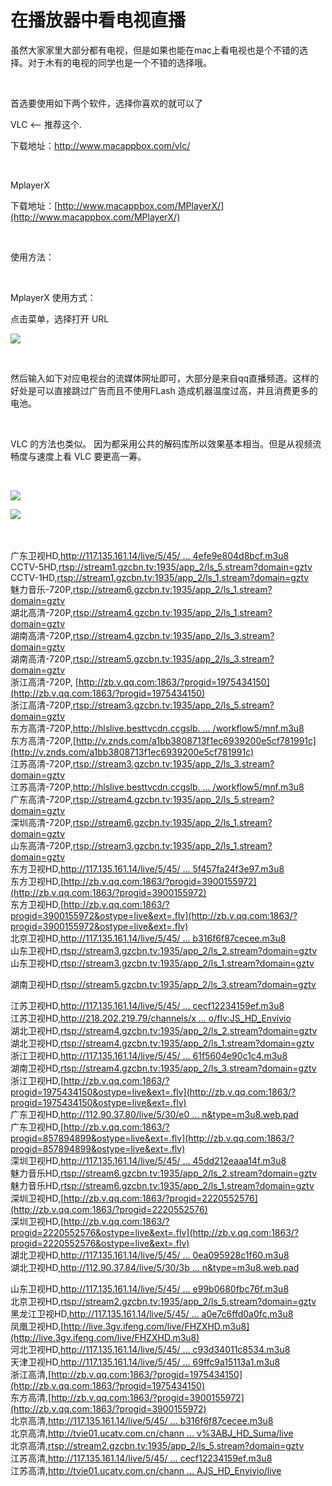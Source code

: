 # 在播放器中看电视直播

虽然大家家里大部分都有电视，但是如果也能在mac上看电视也是个不错的选择。对于木有的电视的同学也是一个不错的选择哦。

 

首选要使用如下两个软件，选择你喜欢的就可以了

VLC <-- 推荐这个.

下载地址：http://www.macappbox.com/vlc/

 

MplayerX

下载地址：[http://www.macappbox.com/MPlayerX/](http://www.macappbox.com/MPlayerX/)

 

使用方法：

 

MplayerX 使用方式：

点击菜单，选择打开 URL 

![](https://mmbiz.qlogo.cn/mmbiz/fYEwfzVibsdrJBvkFyibT6rP8ZWu3E16VAVnP2PIriafzpeU6jrT8W7XZiatkNxmsTs7pGtibTqiblkmXd78Y6s5jjsg/0)

 

然后输入如下对应电视台的流媒体网址即可，大部分是来自qq直播频道。这样的好处是可以直接跳过广告而且不使用FLash 造成机器温度过高，并且消费更多的电池。

 

VLC 的方法也类似。 因为都采用公共的解码库所以效果基本相当。但是从视频流畅度与速度上看 VLC 要更高一筹。

 

![](https://mmbiz.qlogo.cn/mmbiz/fYEwfzVibsdrJBvkFyibT6rP8ZWu3E16VAErewbJ20yH6jpufrW5I6FibF2gx9CibnvQM2BBy6b9J8Iiaib6HPG1eExQ/0)

![](https://mmbiz.qlogo.cn/mmbiz/fYEwfzVibsdrJBvkFyibT6rP8ZWu3E16VARIS6ibD0qAhV55yxDIdy92yqpU2zibpOtRzDxiaY9xkgOI81EIZZwyW3w/0)​

 

广东卫视HD,[http://117.135.161.14/live/5/45/ ... 4efe9e804d8bcf.m3u8](http://117.135.161.14/live/5/45/e0a1564fc9cd4fb4bb4efe9e804d8bcf.m3u8)  
CCTV-5HD,[rtsp://stream1.gzcbn.tv:1935/app_2/ls_5.stream?domain=gztv](rtsp://stream1.gzcbn.tv:1935/app_2/ls_5.stream?domain=gztv)  
CCTV-1HD,[rtsp://stream1.gzcbn.tv:1935/app_2/ls_1.stream?domain=gztv](rtsp://stream1.gzcbn.tv:1935/app_2/ls_1.stream?domain=gztv)  
魅力音乐-720P,[rtsp://stream6.gzcbn.tv:1935/app_2/ls_1.stream?domain=gztv](rtsp://stream6.gzcbn.tv:1935/app_2/ls_1.stream?domain=gztv)  
湖北高清-720P,[rtsp://stream4.gzcbn.tv:1935/app_2/ls_1.stream?domain=gztv](rtsp://stream4.gzcbn.tv:1935/app_2/ls_1.stream?domain=gztv)  
湖南高清-720P,[rtsp://stream4.gzcbn.tv:1935/app_2/ls_3.stream?domain=gztv](rtsp://stream4.gzcbn.tv:1935/app_2/ls_3.stream?domain=gztv)   
湖南高清-720P,[rtsp://stream5.gzcbn.tv:1935/app_2/ls_3.stream?domain=gztv](rtsp://stream5.gzcbn.tv:1935/app_2/ls_3.stream?domain=gztv)  
浙江高清-720P, [http://zb.v.qq.com:1863/?progid=1975434150](http://zb.v.qq.com:1863/?progid=1975434150)  
浙江高清-720P,[rtsp://stream3.gzcbn.tv:1935/app_2/ls_5.stream?domain=gztv](rtsp://stream3.gzcbn.tv:1935/app_2/ls_5.stream?domain=gztv)  
东方高清-720P,[http://hlslive.besttvcdn.ccgslb. ... /workflow5/mnf.m3u8](http://hlslive.besttvcdn.ccgslb.net/live/hddfws/workflow5/mnf.m3u8)  
东方高清-720P,[http://v.znds.com/a1bb3808713f1ec6939200e5cf781991c](http://v.znds.com/a1bb3808713f1ec6939200e5cf781991c)  
江苏高清-720P,[rtsp://stream3.gzcbn.tv:1935/app_2/ls_3.stream?domain=gztv](rtsp://stream3.gzcbn.tv:1935/app_2/ls_3.stream?domain=gztv)  
江苏高清-720P,[http://hlslive.besttvcdn.ccgslb. ... /workflow5/mnf.m3u8](http://hlslive.besttvcdn.ccgslb.net/live/hnwshd/workflow5/mnf.m3u8)  
广东高清-720P,[rtsp://stream4.gzcbn.tv:1935/app_2/ls_5.stream?domain=gztv](rtsp://stream4.gzcbn.tv:1935/app_2/ls_5.stream?domain=gztv)  
深圳高清-720P,[rtsp://stream6.gzcbn.tv:1935/app_2/ls_1.stream?domain=gztv](rtsp://stream6.gzcbn.tv:1935/app_2/ls_1.stream?domain=gztv)  
山东高清-720P,[rtsp://stream3.gzcbn.tv:1935/app_2/ls_1.stream?domain=gztv](rtsp://stream3.gzcbn.tv:1935/app_2/ls_1.stream?domain=gztv)  
东方卫视HD,[http://117.135.161.14/live/5/45/ ... 5f457fa24f3e97.m3u8](http://117.135.161.14/live/5/45/887d4d23ee894ceb8f5f457fa24f3e97.m3u8)  
东方卫视HD,[http://zb.v.qq.com:1863/?progid=3900155972](http://zb.v.qq.com:1863/?progid=3900155972)  
东方卫视HD,[http://zb.v.qq.com:1863/?progid=3900155972&ostype=live&ext=.flv](http://zb.v.qq.com:1863/?progid=3900155972&ostype=live&ext=.flv)  
北京卫视HD,[http://117.135.161.14/live/5/45/ ... b316f6f87cecee.m3u8](http://117.135.161.14/live/5/45/d005a79e2c474848a7b316f6f87cecee.m3u8)  
山东卫视HD,[rtsp://stream3.gzcbn.tv:1935/app_2/ls_2.stream?domain=gztv](rtsp://stream3.gzcbn.tv:1935/app_2/ls_2.stream?domain=gztv)  
山东卫视HD,[rtsp://stream3.gzcbn.tv:1935/app_2/ls_1.stream?domain=gztv](rtsp://stream3.gzcbn.tv:1935/app_2/ls_1.stream?domain=gztv)  
  
  
湖南卫视HD,[rtsp://stream5.gzcbn.tv:1935/app_2/ls_3.stream?domain=gztv](rtsp://stream5.gzcbn.tv:1935/app_2/ls_3.stream?domain=gztv)  
  
  
  
  
江苏卫视HD,[http://117.135.161.14/live/5/45/ ... cecf12234159ef.m3u8](http://117.135.161.14/live/5/45/238baa4ac12f427896cecf12234159ef.m3u8)  
江苏卫视HD,[http://218.202.219.79/channels/x ... o/flv:JS_HD_Envivio](http://218.202.219.79/channels/xjyx/JiangSu-HD-Envivio/flv:JS_HD_Envivio)  
湖北卫视HD,[rtsp://stream4.gzcbn.tv:1935/app_2/ls_2.stream?domain=gztv](rtsp://stream4.gzcbn.tv:1935/app_2/ls_2.stream?domain=gztv)  
湖北卫视HD,[rtsp://stream4.gzcbn.tv:1935/app_2/ls_1.stream?domain=gztv](rtsp://stream4.gzcbn.tv:1935/app_2/ls_1.stream?domain=gztv)  
浙江卫视HD,[http://117.135.161.14/live/5/45/ ... 61f5604e90c1c4.m3u8](http://117.135.161.14/live/5/45/847a4e1e97584d39a961f5604e90c1c4.m3u8)  
湖南卫视HD,[rtsp://stream4.gzcbn.tv:1935/app_2/ls_3.stream?domain=gztv](rtsp://stream4.gzcbn.tv:1935/app_2/ls_3.stream?domain=gztv)  
浙江卫视HD,[http://zb.v.qq.com:1863/?progid=1975434150&ostype=live&ext=.flv](http://zb.v.qq.com:1863/?progid=1975434150&ostype=live&ext=.flv)  
广东卫视HD,[http://112.90.37.80/live/5/30/e0 ... n&type=m3u8.web.pad](http://112.90.37.80/live/5/30/e0a1564fc9cd4fb4bb4efe9e804d8bcf.m3u8?chid=300179&pre=ikan&type=m3u8.web.pad)  
广东卫视HD,[http://zb.v.qq.com:1863/?progid=857894899&ostype=live&ext=.flv](http://zb.v.qq.com:1863/?progid=857894899&ostype=live&ext=.flv)  
深圳卫视HD,[http://117.135.161.14/live/5/45/ ... 45dd212eaaa14f.m3u8](http://117.135.161.14/live/5/45/66c56c64eda94929bf45dd212eaaa14f.m3u8)  
魅力音乐HD,[rtsp://stream6.gzcbn.tv:1935/app_2/ls_2.stream?domain=gztv](rtsp://stream6.gzcbn.tv:1935/app_2/ls_2.stream?domain=gztv)  
魅力音乐HD,[rtsp://stream6.gzcbn.tv:1935/app_2/ls_1.stream?domain=gztv](rtsp://stream6.gzcbn.tv:1935/app_2/ls_1.stream?domain=gztv)  
深圳卫视HD,[http://zb.v.qq.com:1863/?progid=2220552576](http://zb.v.qq.com:1863/?progid=2220552576)  
深圳卫视HD,[http://zb.v.qq.com:1863/?progid=2220552576&ostype=live&ext=.flv](http://zb.v.qq.com:1863/?progid=2220552576&ostype=live&ext=.flv)  
湖北卫视HD,[http://117.135.161.14/live/5/45/ ... 0ea095928c1f60.m3u8](http://117.135.161.14/live/5/45/3bfabc1fe16a4282b50ea095928c1f60.m3u8)  
湖北卫视HD,[http://112.90.37.84/live/5/30/3b ... n&type=m3u8.web.pad](http://112.90.37.84/live/5/30/3bfabc1fe16a4282b50ea095928c1f60.m3u8?chid=300146&pre=ikan&type=m3u8.web.pad)  
  
  
山东卫视HD,[http://117.135.161.14/live/5/45/ ... e99b0680fbc76f.m3u8](http://117.135.161.14/live/5/45/3791a3d4b5214540bfe99b0680fbc76f.m3u8)  
北京卫视HD,[rtsp://stream2.gzcbn.tv:1935/app_2/ls_5.stream?domain=gztv](rtsp://stream2.gzcbn.tv:1935/app_2/ls_5.stream?domain=gztv)  
黑龙江卫视HD,[http://117.135.161.14/live/5/45/ ... a0e7c6ffd0a0fc.m3u8](http://117.135.161.14/live/5/45/f59d2cc92d944fd6baa0e7c6ffd0a0fc.m3u8)  
凤凰卫视HD,[http://live.3gv.ifeng.com/live/FHZXHD.m3u8](http://live.3gv.ifeng.com/live/FHZXHD.m3u8)  
河北卫视HD,[http://117.135.161.14/live/5/45/ ... c93d34011c8534.m3u8](http://117.135.161.14/live/5/45/676ccb4d1a1544998ac93d34011c8534.m3u8)  
天津卫视HD,[http://117.135.161.14/live/5/45/ ... 69ffc9a15113a1.m3u8](http://117.135.161.14/live/5/45/0e14818cc6cf4b5e8469ffc9a15113a1.m3u8)  
浙江高清,[http://zb.v.qq.com:1863/?progid=1975434150](http://zb.v.qq.com:1863/?progid=1975434150)  
东方高清,[http://zb.v.qq.com:1863/?progid=3900155972](http://zb.v.qq.com:1863/?progid=3900155972)  
北京高清,[http://117.135.161.14/live/5/45/ ... b316f6f87cecee.m3u8](http://117.135.161.14/live/5/45/d005a79e2c474848a7b316f6f87cecee.m3u8)  
北京高清,[http://tvie01.ucatv.com.cn/chann ... v%3ABJ_HD_Suma/live](http://tvie01.ucatv.com.cn/channels/xjyx/BeiJing-HD-Suma/flv:BJ_HD_Suma/live)  
北京高清,[rtsp://stream2.gzcbn.tv:1935/app_2/ls_5.stream?domain=gztv](rtsp://stream2.gzcbn.tv:1935/app_2/ls_5.stream?domain=gztv)  
江苏高清,[http://117.135.161.14/live/5/45/ ... cecf12234159ef.m3u8](http://117.135.161.14/live/5/45/238baa4ac12f427896cecf12234159ef.m3u8)  
江苏高清,[http://tvie01.ucatv.com.cn/chann ... AJS_HD_Envivio/live](http://tvie01.ucatv.com.cn/channels/xjyx/JiangSu-HD-Envivio/flv:JS_HD_Envivio/live)